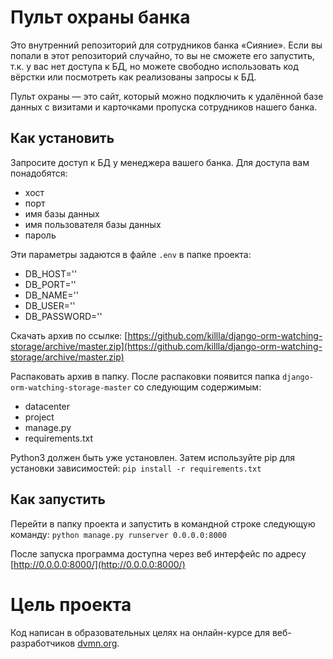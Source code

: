 # Пульт охраны банка
Это внутренний репозиторий для сотрудников банка «Сияние». Если вы попали в этот репозиторий случайно, то вы не сможете его запустить, т.к. у вас нет доступа к БД, но можете свободно использовать код вёрстки или посмотреть как реализованы запросы к БД.

Пульт охраны — это сайт, который можно подключить к удалённой базе данных с визитами и карточками пропуска сотрудников нашего банка.

## Как установить
Запросите доступ к БД у менеджера вашего банка. Для доступа вам понадобятся:
 - хост 
 - порт
 - имя базы данных
 - имя пользователя базы данных
 - пароль
 
Эти параметры задаются в файле ``.env`` в папке проекта:
* DB_HOST=''
* DB_PORT=''
* DB_NAME=''
* DB_USER=''
* DB_PASSWORD=''

Скачать архив по ссылке: 
[https://github.com/killla/django-orm-watching-storage/archive/master.zip](https://github.com/killla/django-orm-watching-storage/archive/master.zip)

Распаковать архив в папку. После распаковки появится папка ``django-orm-watching-storage-master`` со следующим содержимым:
* datacenter
* project
* manage.py
* requirements.txt

Python3 должен быть уже установлен. Затем используйте pip для установки зависимостей:
``pip install -r requirements.txt``

## Как запустить
Перейти в папку проекта и запустить в командной строке следующую команду:
``python manage.py runserver 0.0.0.0:8000``

После запуска программа доступна через веб интерфейс по адресу [http://0.0.0.0:8000/](http://0.0.0.0:8000/)


# Цель проекта
Код написан в образовательных целях на онлайн-курсе для веб-разработчиков [dvmn.org](dvmn.org).